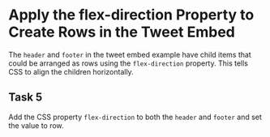 # Apply the flex-direction Property to Create Rows in the Tweet Embed
The `header` and `footer` in the tweet embed example have child items that could be arranged as rows using the `flex-direction` property. This tells CSS to align the children horizontally.
## Task 5
Add the CSS property `flex-direction` to both the `header` and `footer` and set the value to row.
